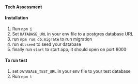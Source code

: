 #### Tech Assessment

#### Installation
1. Run `npm i`
2. Set `DATABASE_URL` in your env file to a postgres database URL
3. run `npm run db:migrate` to run migration
4. run `db:seed` to seed your database
5. finally run `start` to start app, it should open on port 8000


#### To run test 
1. set `DATABASE_TEST_URL` in your env file to your test database
2. Run `npm t`

